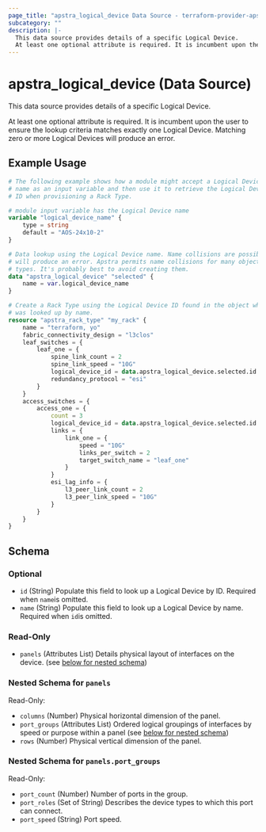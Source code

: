 ```yaml
---
page_title: "apstra_logical_device Data Source - terraform-provider-apstra"
subcategory: ""
description: |-
  This data source provides details of a specific Logical Device.
  At least one optional attribute is required. It is incumbent upon the user to ensure the lookup criteria matches exactly one Logical Device. Matching zero or more Logical Devices will produce an error.
---
```


# apstra_logical_device (Data Source)

This data source provides details of a specific Logical Device.

At least one optional attribute is required. It is incumbent upon the user to ensure the lookup criteria matches exactly one Logical Device. Matching zero or more Logical Devices will produce an error.

## Example Usage

```terraform
# The following example shows how a module might accept a Logical Device's
# name as an input variable and then use it to retrieve the Logical Device
# ID when provisioning a Rack Type.

# module input variable has the Logical Device name
variable "logical_device_name" {
    type = string
    default = "AOS-24x10-2"
}

# Data lookup using the Logical Device name. Name collisions are possible,
# will produce an error. Apstra permits name collisions for many object
# types. It's probably best to avoid creating them.
data "apstra_logical_device" "selected" {
    name = var.logical_device_name
}

# Create a Rack Type using the Logical Device ID found in the object which
# was looked up by name.
resource "apstra_rack_type" "my_rack" {
    name = "terraform, yo"
    fabric_connectivity_design = "l3clos"
    leaf_switches = {
        leaf_one = {
            spine_link_count = 2
            spine_link_speed = "10G"
            logical_device_id = data.apstra_logical_device.selected.id
            redundancy_protocol = "esi"
        }
    }
    access_switches = {
        access_one = {
            count = 3
            logical_device_id = data.apstra_logical_device.selected.id
            links = {
                link_one = {
                    speed = "10G"
                    links_per_switch = 2
                    target_switch_name = "leaf_one"
                }
            }
            esi_lag_info = {
                l3_peer_link_count = 2
                l3_peer_link_speed = "10G"
            }
        }
    }
}
```

<!-- schema generated by tfplugindocs -->
## Schema

### Optional

- `id` (String) Populate this field to look up a Logical Device by ID. Required when `name`is omitted.
- `name` (String) Populate this field to look up a Logical Device by name. Required when `id`is omitted.

### Read-Only

- `panels` (Attributes List) Details physical layout of interfaces on the device. (see [below for nested schema](#nestedatt--panels))

<a id="nestedatt--panels"></a>
### Nested Schema for `panels`

Read-Only:

- `columns` (Number) Physical horizontal dimension of the panel.
- `port_groups` (Attributes List) Ordered logical groupings of interfaces by speed or purpose within a panel (see [below for nested schema](#nestedatt--panels--port_groups))
- `rows` (Number) Physical vertical dimension of the panel.

<a id="nestedatt--panels--port_groups"></a>
### Nested Schema for `panels.port_groups`

Read-Only:

- `port_count` (Number) Number of ports in the group.
- `port_roles` (Set of String) Describes the device types to which this port can connect.
- `port_speed` (String) Port speed.
